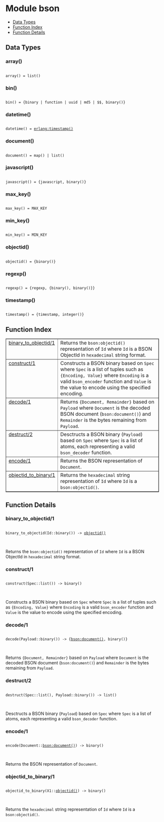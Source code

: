

# Module bson #
* [Data Types](#types)
* [Function Index](#index)
* [Function Details](#functions)

<a name="types"></a>

## Data Types ##




### <a name="type-array">array()</a> ###


<pre><code>
array() = list()
</code></pre>




### <a name="type-bin">bin()</a> ###


<pre><code>
bin() = {binary | function | uuid | md5 | $$, binary()}
</code></pre>




### <a name="type-datetime">datetime()</a> ###


<pre><code>
datetime() = <a href="erlang.md#type-timestamp">erlang:timestamp()</a>
</code></pre>




### <a name="type-document">document()</a> ###


<pre><code>
document() = map() | list()
</code></pre>




### <a name="type-javascript">javascript()</a> ###


<pre><code>
javascript() = {javascript, binary()}
</code></pre>




### <a name="type-max_key">max_key()</a> ###


<pre><code>
max_key() = MAX_KEY
</code></pre>




### <a name="type-min_key">min_key()</a> ###


<pre><code>
min_key() = MIN_KEY
</code></pre>




### <a name="type-objectid">objectid()</a> ###


<pre><code>
objectid() = {binary()}
</code></pre>




### <a name="type-regexp">regexp()</a> ###


<pre><code>
regexp() = {regexp, {binary(), binary()}}
</code></pre>




### <a name="type-timestamp">timestamp()</a> ###


<pre><code>
timestamp() = {timestamp, integer()}
</code></pre>

<a name="index"></a>

## Function Index ##


<table width="100%" border="1" cellspacing="0" cellpadding="2" summary="function index"><tr><td valign="top"><a href="#binary_to_objectid-1">binary_to_objectid/1</a></td><td>Returns the <code>bson:objectid()</code> representation of <code>Id</code>
where <code>Id</code> is a BSON ObjectId in <code>hexadecimal</code> string format.</td></tr><tr><td valign="top"><a href="#construct-1">construct/1</a></td><td>Constructs a BSON binary based on <code>Spec</code>
where <code>Spec</code> is a list of tuples such as <code>{Encoding, Value}</code>
where <code>Encoding</code> is a valid <code>bson_encoder</code> function
and <code>Value</code> is the value to encode using the specified encoding.</td></tr><tr><td valign="top"><a href="#decode-1">decode/1</a></td><td>Returns <code>{Document, Remainder}</code> based on <code>Payload</code>
where <code>Document</code> is the decoded BSON document (<code>bson:document()</code>)
and <code>Remainder</code> is the bytes remaining from <code>Payload</code>.</td></tr><tr><td valign="top"><a href="#destruct-2">destruct/2</a></td><td>Desctructs a BSON binary (<code>Payload</code>) based on <code>Spec</code>
where <code>Spec</code> is a list of atoms, each representing a valid
<code>bson_decoder</code> function.</td></tr><tr><td valign="top"><a href="#encode-1">encode/1</a></td><td>Returns the BSON representation of <code>Document</code>.</td></tr><tr><td valign="top"><a href="#objectid_to_binary-1">objectid_to_binary/1</a></td><td>Returns the <code>hexadecimal</code> string representation of <code>Id</code>
where <code>Id</code> is a <code>bson:objectid()</code>.</td></tr></table>


<a name="functions"></a>

## Function Details ##

<a name="binary_to_objectid-1"></a>

### binary_to_objectid/1 ###

<pre><code>
binary_to_objectid(Id::binary()) -&gt; <a href="#type-objectid">objectid()</a>
</code></pre>
<br />

Returns the `bson:objectid()` representation of `Id`
where `Id` is a BSON ObjectId in `hexadecimal` string format.

<a name="construct-1"></a>

### construct/1 ###

<pre><code>
construct(Spec::list()) -&gt; binary()
</code></pre>
<br />

Constructs a BSON binary based on `Spec`
where `Spec` is a list of tuples such as `{Encoding, Value}`
where `Encoding` is a valid `bson_encoder` function
and `Value` is the value to encode using the specified encoding.

<a name="decode-1"></a>

### decode/1 ###

<pre><code>
decode(Payload::binary()) -&gt; {<a href="bson.md#type-document">bson:document()</a>, binary()}
</code></pre>
<br />

Returns `{Document, Remainder}` based on `Payload`
where `Document` is the decoded BSON document (`bson:document()`)
and `Remainder` is the bytes remaining from `Payload`.

<a name="destruct-2"></a>

### destruct/2 ###

<pre><code>
destruct(Spec::list(), Payload::binary()) -&gt; list()
</code></pre>
<br />

Desctructs a BSON binary (`Payload`) based on `Spec`
where `Spec` is a list of atoms, each representing a valid
`bson_decoder` function.

<a name="encode-1"></a>

### encode/1 ###

<pre><code>
encode(Document::<a href="bson.md#type-document">bson:document()</a>) -&gt; binary()
</code></pre>
<br />

Returns the BSON representation of `Document`.

<a name="objectid_to_binary-1"></a>

### objectid_to_binary/1 ###

<pre><code>
objectid_to_binary(X1::<a href="#type-objectid">objectid()</a>) -&gt; binary()
</code></pre>
<br />

Returns the `hexadecimal` string representation of `Id`
where `Id` is a `bson:objectid()`.

